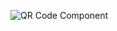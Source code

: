 ![QR Code Component](https://github.com/user-attachments/assets/d0f737f6-1339-491e-b7c1-9c1526e9fa37)
